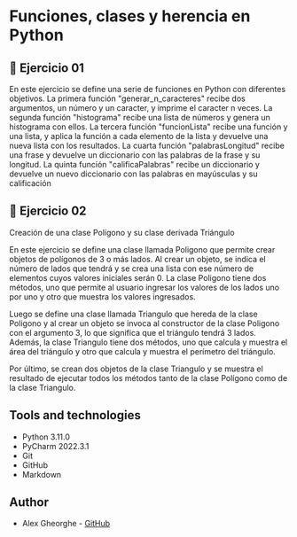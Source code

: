# Funciones, clases y herencia en Python

## 🥇 Ejercicio 01
En este ejercicio se define una serie de funciones en Python con diferentes objetivos. La primera función "generar_n_caracteres" recibe dos argumentos, un número y un caracter, y imprime el caracter n veces. La segunda función "histograma" recibe una lista de números y genera un histograma con ellos. La tercera función "funcionLista" recibe una función y una lista, y aplica la función a cada elemento de la lista y devuelve una nueva lista con los resultados. La cuarta función "palabrasLongitud" recibe una frase y devuelve un diccionario con las palabras de la frase y su longitud. La quinta función "calificaPalabras" recibe un diccionario y devuelve un nuevo diccionario con las palabras en mayúsculas y su calificación

## 🥈 Ejercicio 02
Creación de una clase Polígono y su clase derivada Triángulo

En este ejercicio se define una clase llamada Poligono que permite crear objetos de polígonos de 3 o más lados. Al crear un objeto, se indica el número de lados que tendrá y se crea una lista con ese número de elementos cuyos valores iniciales serán 0. La clase Poligono tiene dos métodos, uno que permite al usuario ingresar los valores de los lados uno por uno y otro que muestra los valores ingresados.

Luego se define una clase llamada Triangulo que hereda de la clase Poligono y al crear un objeto se invoca al constructor de la clase Poligono con el argumento 3, lo que significa que el triángulo tendrá 3 lados. Además, la clase Triangulo tiene dos métodos, uno que calcula y muestra el área del triángulo y otro que calcula y muestra el perímetro del triángulo.

Por último, se crean dos objetos de la clase Triangulo y se muestra el resultado de ejecutar todos los métodos tanto de la clase Polígono como de la clase Triangulo.

## Tools and technologies
- Python 3.11.0
- PyCharm 2022.3.1
- Git
- GitHub
- Markdown

## Author
- Alex Gheorghe - [GitHub](https://www.linkedin.com/in/alexghc/)